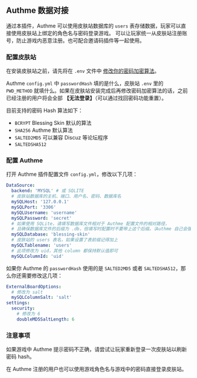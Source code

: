 ## Authme 数据对接

通过本插件，Authme 可以使用皮肤站数据库的 `users` 表存储数据，玩家可以直接使用皮肤站上绑定的角色名与密码登录游戏。
可以让玩家统一从皮肤站注册账号，防止游戏内恶意注册。也可配合邀请码插件等一起使用。

### 配置皮肤站

在安装皮肤站之前，请先将在 `.env` 文件中 [修改你的密码加密算法](https://github.com/bs-community/blessing-skin-server/wiki/%E5%A6%82%E4%BD%95%E5%A1%AB%E5%86%99-.env-%E9%85%8D%E7%BD%AE%E6%96%87%E4%BB%B6#-%E5%AE%89%E5%85%A8%E7%9B%B8%E5%85%B3)。

Authme `config.yml` 中 `passwordHash` 填的是什么，皮肤站 `.env` 里的 `PWD_METHOD` 就填什么。如果在皮肤站安装完成后再修改密码加密算法的话，之前已经注册的用户将会全部 **【无法登录】**（可以通过找回密码功能重置）。

目前支持的密码 Hash 算法如下：

- `BCRYPT` Blessing Skin 默认的算法
- `SHA256` Authme 默认算法
- `SALTED2MD5` 可以兼容 Discuz 等论坛程序
- `SALTEDSHA512`

### 配置 Authme

打开 Authme 插件配置文件 `config.yml`，修改以下几项：

```yaml
DataSource:
  backend: 'MYSQL' # 或 SQLITE
  # 皮肤站数据库的主机、端口、用户名、密码、数据库名
  mySQLHost: '127.0.0.1'
  mySQLPort: '3306'
  mySQLUsername: 'username'
  mySQLPassword: 'secret'
  # 如果使用 SQLite，请填写数据库文件相对于 Authme 配置文件的相对路径，
  # 且确保数据库文件的后缀为 .db，但填写时配置时不要带上这个后缀。（Authme 自己会强行加上）
  mySQLDatabase: 'blessing-skin'
  # 皮肤站的 users 表名，如果设置了表前缀记得加上
  mySQLTablename: 'users'
  # 此项修改为 uid，其他 column 都保持默认值即可
  mySQLColumnId: 'uid'
```

如果你 Authme 的 `passwordHash` 使用的是 `SALTED2MD5` 或者 `SALTEDSHA512`，那么你还需要修改这几项：

```yaml
ExternalBoardOptions:
  # 修改为 salt
  mySQLColumnSalt: 'salt'
settings:
  security:
    # 修改为 6
    doubleMD5SaltLength: 6
```

### 注意事项

如果游戏中 Authme 提示密码不正确，请尝试让玩家重新登录一次皮肤站以刷新密码 hash。

在 Authme 注册的用户也可以使用游戏角色名与游戏中的密码直接登录皮肤站。
